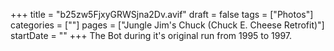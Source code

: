 +++
title = "b25zw5FjxyGRWSjna2Dv.avif"
draft = false
tags = ["Photos"]
categories = [""]
pages = ["Jungle Jim's Chuck (Chuck E. Cheese Retrofit)"]
startDate = ""
+++
The Bot during it's original run from 1995 to 1997.
